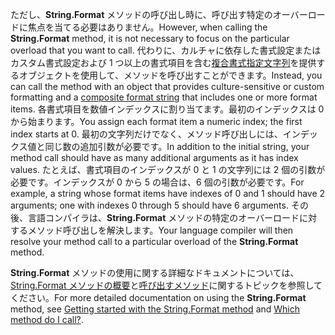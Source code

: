  
<span data-ttu-id="5cd2c-101">ただし、**String.Format** メソッドの呼び出し時に、呼び出す特定のオーバーロードに焦点を当てる必要はありません。</span><span class="sxs-lookup"><span data-stu-id="5cd2c-101">However, when calling the **String.Format** method, it is not necessary to focus on the particular overload that you want to call.</span></span> <span data-ttu-id="5cd2c-102">代わりに、カルチャに依存した書式設定またはカスタム書式設定および 1 つ以上の書式項目を含む[複合書式指定文字列](~/docs/standard/base-types/composite-formatting.md)を提供するオブジェクトを使用して、メソッドを呼び出すことができます。</span><span class="sxs-lookup"><span data-stu-id="5cd2c-102">Instead, you can call the method with an object that provides culture-sensitive or custom formatting and a [composite format string](~/docs/standard/base-types/composite-formatting.md) that includes one or more format items.</span></span> <span data-ttu-id="5cd2c-103">各書式項目を数値インデックスに割り当てます。最初のインデックスは 0 から始まります。</span><span class="sxs-lookup"><span data-stu-id="5cd2c-103">You assign each format item a numeric index; the first index starts at 0.</span></span> <span data-ttu-id="5cd2c-104">最初の文字列だけでなく、メソッド呼び出しには、インデックス値と同じ数の追加引数が必要です。</span><span class="sxs-lookup"><span data-stu-id="5cd2c-104">In addition to the initial string, your method call should have as many additional arguments as it has index values.</span></span> <span data-ttu-id="5cd2c-105">たとえば、書式項目のインデックスが 0 と 1 の文字列には 2 個の引数が必要です。インデックスが 0 から 5 の場合は、6 個の引数が必要です。</span><span class="sxs-lookup"><span data-stu-id="5cd2c-105">For example, a string whose format items have indexes of 0 and 1 should have 2 arguments; one with indexes 0 through 5 should have 6 arguments.</span></span> <span data-ttu-id="5cd2c-106">その後、言語コンパイラは、**String.Format** メソッドの特定のオーバーロードに対するメソッド呼び出しを解決します。</span><span class="sxs-lookup"><span data-stu-id="5cd2c-106">Your language compiler will then resolve your method call to a particular overload of the **String.Format** method.</span></span>   

<span data-ttu-id="5cd2c-107">**String.Format** メソッドの使用に関する詳細なドキュメントについては、[String.Format メソッドの概要](#Starting)と[呼び出すメソッド](#FTaskList)に関するトピックを参照してください。</span><span class="sxs-lookup"><span data-stu-id="5cd2c-107">For more detailed documentation on using the **String.Format** method, see [Getting started with the String.Format method](#Starting) and [Which method do I call?](#FTaskList).</span></span>   
